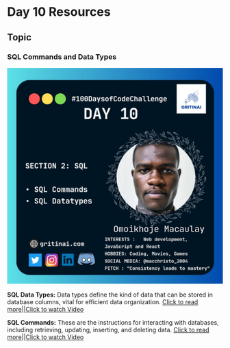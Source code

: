 # Day 10 Resources

## Topic

### SQL Commands and Data Types

![100 days of code Day 10](https://github.com/GritinAI/100daysofcode2.0/blob/main/Images/Day10.jpg)

**SQL Data Types:** Data types define the kind of data that can be stored in database columns, vital for efficient data organization.
[Click to read more](https://www.w3schools.com/sql/sql_datatypes.asp)||[Click to watch Video](https://www.youtube.com/watch?v=zbMHLJ0dY4w)

**SQL Commands:** These are the instructions for interacting with databases, including retrieving, updating, inserting, and deleting data.
[Click to read more](https://www.w3schools.in/sql/commands/)||[Click to watch Video](https://youtu.be/BxZOqy3Bnl0?si=gpTiFMU_xGN11BZM)


